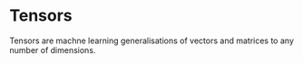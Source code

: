 # Tensors

Tensors are machne learning generalisations of vectors and matrices to any number of dimensions.
